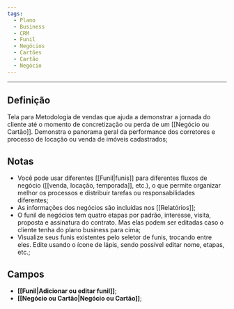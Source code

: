 ```yaml
---
tags:
  - Plano
  - Business
  - CRM
  - Funil
  - Negócios
  - Cartões
  - Cartão
  - Negócio
---
```

---
## Definição

Tela para Metodologia de vendas que ajuda a demonstrar a jornada do cliente até o momento de concretização ou perda de um [[Negócio ou Cartão]]. Demonstra o panorama geral da performance dos corretores e processo de locação ou venda de imóveis cadastrados;

## Notas

- Você pode usar diferentes [[Funil|funis]] para diferentes fluxos de negócio ([[venda, locação, temporada]], etc.), o que permite organizar melhor os processos e distribuir tarefas ou responsabilidades diferentes;
- As informações dos negócios são incluídas nos [[Relatórios]];
- O funil de negócios tem quatro etapas por padrão, interesse, visita, proposta e assinatura do contrato. Mas elas podem ser editadas caso o cliente tenha do plano business para cima;
- Visualize seus funis existentes pelo seletor de funis, trocando entre eles. Edite usando o ícone de lápis, sendo possível editar nome, etapas, etc.;

## Campos

- **[[Funil|Adicionar ou editar funil]]**;
- **[[Negócio ou Cartão|Negócio ou Cartão]]**;